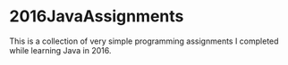 # 2016JavaAssignments
This is a collection of very simple programming assignments I completed while learning Java in 2016.
